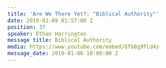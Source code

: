 ```yaml
---
title: 'Are We There Yet?: "Biblical Authority"'
date: 2019-01-09 01:57:00 Z
position: 37
speaker: Ethan Harrington
message title: Biblical Authority
media: https://www.youtube.com/embed/GTb8g9fLd4s
message_date: 2019-01-06 10:00:00 Z
---
```



